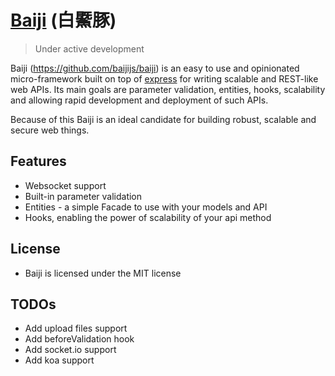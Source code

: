 [Baiji](https://en.wikipedia.org/wiki/Baiji) (白鱀豚)
=======

> Under active development

Baiji (https://github.com/baijijs/baiji) is an easy to use and opinionated micro-framework built on top of [express](https://github.com/strongloop/express) for writing scalable and REST-like web APIs. Its main goals are parameter validation, entities, hooks, scalability and allowing rapid development and deployment of such APIs.

Because of this Baiji is an ideal candidate for building robust, scalable and secure web things.

Features
--------
* Websocket support
* Built-in parameter validation
* Entities - a simple Facade to use with your models and API
* Hooks, enabling the power of scalability of your api method

License
-------
* Baiji is licensed under the MIT license

TODOs
-----

* Add upload files support
* Add beforeValidation hook
* Add socket.io support
* Add koa support
